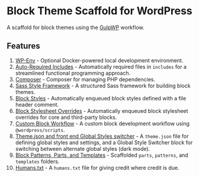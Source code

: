 # Block Theme Scaffold for WordPress

A scaffold for block themes using the [GulpWP](https://github.com/cr0ybot/gulp-wp) workflow.

## Features

1. [WP-Env](/docs/wp-env) - Optional Docker-powered local development environment.
2. [Auto-Required Includes](/docs/auto-required-includes) - Automatically required files in `includes` for a streamlined functional programming approach.
3. [Composer](/docs/composer) - Composer for managing PHP dependencies.
4. [Sass Style Framework](/docs/sass-style-framework) - A structured Sass framework for building block themes.
5. [Block Styles](/docs/block-styles) - Automatically enqueued block styles defined with a file header comment.
6. [Block Stylesheet Overrides](/docs/block-stylesheet-overrides) - Automatically enqueued block stylesheet overrides for core and third-party blocks.
7. [Custom Block Workflow](/docs/custom-block-workflow) - A custom block development workflow using `@wordpress/scripts`.
8. [Theme.json and front end Global Styles switcher](/docs/themejson-global-styles) - A `theme.json` file for defining global styles and settings, and a Global Style Switcher block for switching between alternate global styles (dark mode).
9. [Block Patterns, Parts, and Templates](/docs/block-patterns-parts-templates) - Scaffolded `parts`, `patterns`, and `templates` folders.
10. [Humans.txt](/docs/humanstxt) - A `humans.txt` file for giving credit where credit is due.
